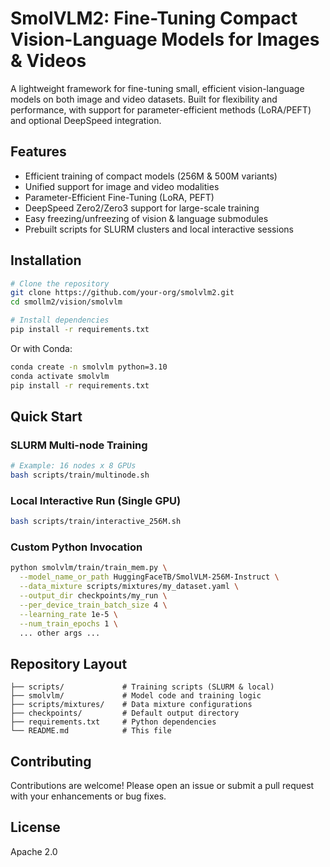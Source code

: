 # SmolVLM2: Fine-Tuning Compact Vision-Language Models for Images & Videos

A lightweight framework for fine-tuning small, efficient vision-language models on both image and video datasets. Built for flexibility and performance, with support for parameter-efficient methods (LoRA/PEFT) and optional DeepSpeed integration.

## Features

- Efficient training of compact models (256M & 500M variants)
- Unified support for image and video modalities
- Parameter-Efficient Fine-Tuning (LoRA, PEFT)
- DeepSpeed Zero2/Zero3 support for large-scale training
- Easy freezing/unfreezing of vision & language submodules
- Prebuilt scripts for SLURM clusters and local interactive sessions

## Installation

```bash
# Clone the repository
git clone https://github.com/your-org/smolvlm2.git
cd smollm2/vision/smolvlm

# Install dependencies
pip install -r requirements.txt
```

Or with Conda:

```bash
conda create -n smolvlm python=3.10
conda activate smolvlm
pip install -r requirements.txt
```

## Quick Start

### SLURM Multi-node Training

```bash
# Example: 16 nodes x 8 GPUs
bash scripts/train/multinode.sh
```

### Local Interactive Run (Single GPU)

```bash
bash scripts/train/interactive_256M.sh
```

### Custom Python Invocation

```bash
python smolvlm/train/train_mem.py \
  --model_name_or_path HuggingFaceTB/SmolVLM-256M-Instruct \
  --data_mixture scripts/mixtures/my_dataset.yaml \
  --output_dir checkpoints/my_run \
  --per_device_train_batch_size 4 \
  --learning_rate 1e-5 \
  --num_train_epochs 1 \
  ... other args ...
```

## Repository Layout

```
├── scripts/             # Training scripts (SLURM & local)
├── smolvlm/             # Model code and training logic
├── scripts/mixtures/    # Data mixture configurations
├── checkpoints/         # Default output directory
├── requirements.txt     # Python dependencies
└── README.md            # This file
```

## Contributing

Contributions are welcome! Please open an issue or submit a pull request with your enhancements or bug fixes.

## License

Apache 2.0
